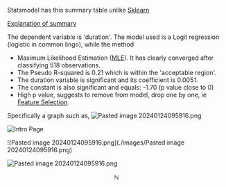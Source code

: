 Statsmodel has this summary table unlike [Sklearn](./Sklearn.html)

[Explanation of summary](https://youtu.be/JwUj5M8QY4U?t=658)

The dependent variable is 'duration'. The model used is a Logit regression (logistic in common lingo), while the method 
- Maximum Likelihood Estimation ([MLE](./MLE.html)). It has clearly converged after classifying 518 observations.
- The Pseudo R-squared is 0.21 which is within the 'acceptable region'.
- The duration variable is significant and its coefficient is 0.0051.
- The constant is also significant and equals: -1.70 (p value close to 0)
- High p value, suggests to remove from model, drop one by one, ie [Feature Selection](./Feature%20Selection.html).

Specifically a graph such as,
![Pasted image 20240124095916.png](.././images/Pasted%20image%2020240124095916.png)

![Intro Page](../.gitbook/assets/intro.png)

![Pasted image 20240124095916.png](./images/Pasted image 20240124095916.png)

![Pasted image 20240124095916.png](./images/Pasted%20image%2020240124095916.png)


$$\mathbb{N}$$